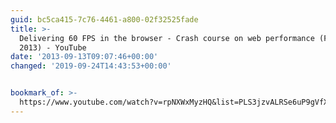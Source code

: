 ```yaml
---
guid: bc5ca415-7c76-4461-a800-02f32525fade
title: >-
  Delivering 60 FPS in the browser - Crash course on web performance (Fluent
  2013) - YouTube
date: '2013-09-13T09:07:46+00:00'
changed: '2019-09-24T14:43:53+00:00'


bookmark_of: >-
  https://www.youtube.com/watch?v=rpNXWxMyzHQ&list=PLS3jzvALRSe6uP9gVfXLCG6nWo7M0hAJY
---
```




